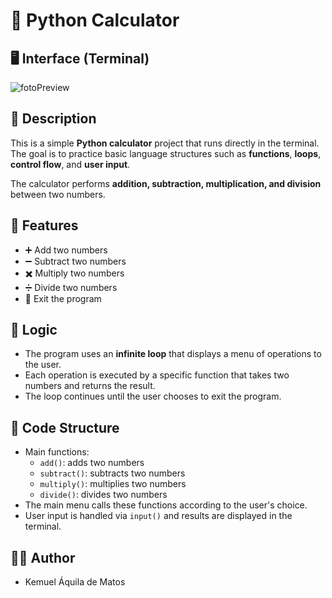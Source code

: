 # 🧮 Python Calculator

## 🖥 Interface (Terminal)

![fotoPreview](fotoPreview.png)

## 📃 Description
This is a simple **Python calculator** project that runs directly in the terminal. The goal is to practice basic language structures such as **functions**, **loops**, **control flow**, and **user input**.  

The calculator performs **addition, subtraction, multiplication, and division** between two numbers.

## 📌 Features

- ➕ Add two numbers  
- ➖ Subtract two numbers  
- ✖️ Multiply two numbers  
- ➗ Divide two numbers  
- 🚪 Exit the program  

## 🧠 Logic

- The program uses an **infinite loop** that displays a menu of operations to the user.  
- Each operation is executed by a specific function that takes two numbers and returns the result.  
- The loop continues until the user chooses to exit the program.  

## 📂 Code Structure

- Main functions:  
  - `add()`: adds two numbers  
  - `subtract()`: subtracts two numbers  
  - `multiply()`: multiplies two numbers  
  - `divide()`: divides two numbers  
- The main menu calls these functions according to the user's choice.  
- User input is handled via `input()` and results are displayed in the terminal.  

## 👨‍💻 Author

- Kemuel Áquila de Matos



